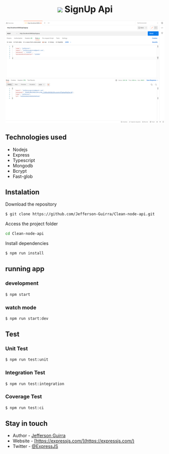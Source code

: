<h1 align="center">
<img src="https://skillicons.dev/icons?i=express" /> SignUp Api
</h1>
<p align="center">
  <a href="https://expressjs.com/pt-br/" target="blank"><img src="signup.png" width="1200" alt="Nest Logo" /></a>
</p>

## Technologies used
- Nodejs
- Express
- Typescript
- Mongodb
- Bcrypt
- Fast-glob


## Instalation

Download the repository

```bash
$ git clone https://github.com/Jefferson-Guirra/Clean-node-api.git

```
Access the project folder

```bash
cd Clean-node-api
```
Install dependencies

```bash
$ npm run install

```
## running app

### development
```bash
$ npm start
```

### watch mode
```bash
$ npm run start:dev
```

## Test

### Unit Test
```bash
$ npm run test:unit
```
### Integration Test
```bash
$ npm run test:integration
```
### Coverage Test
```bash
$ npm run test:ci
```

## Stay in touch

- Author - [Jefferson Guirra](https://www.linkedin.com/in/jefferson-guirra-developer/)
- Website - [https://expressjs.com/](https://expressjs.com/)
- Twitter - [@ExpressJS](https://twitter.com/useexpressjs)
